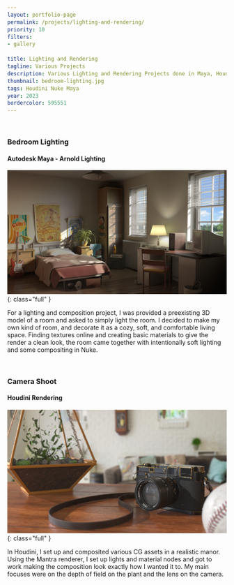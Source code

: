 ```yaml
---
layout: portfolio-page
permalink: /projects/lighting-and-rendering/
priority: 10
filters:
- gallery

title: Lighting and Rendering
tagline: Various Projects
description: Various Lighting and Rendering Projects done in Maya, Houdini, and Nuke
thumbnail: bedroom-lighting.jpg
tags: Houdini Nuke Maya
year: 2023
bordercolor: 595551
---
```


<br>

###  Bedroom Lighting
#### Autodesk Maya - Arnold Lighting

![](bedroom-lighting.jpg){: class="full" }

For a lighting and composition project, I was provided a preexisting 3D model of a room and asked to simply light the room. I decided to make my own kind of room, and decorate it as a cozy, soft, and comfortable living space. Finding textures online and creating basic materials to give the render a clean look, the room came together with intentionally soft lighting and some compositing in Nuke.

<br>

### Camera Shoot
#### Houdini Rendering

![](camera-shoot.jpg){: class="full" }

In Houdini, I set up and composited various CG assets in a realistic manor. Using the Mantra renderer, I set up lights and material nodes and got to work making the composition look exactly how I wanted it to. My main focuses were on the depth of field on the plant and the lens on the camera.
